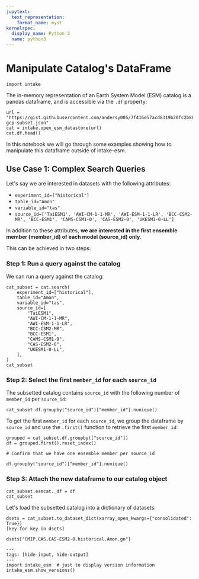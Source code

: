 ```yaml
---
jupytext:
  text_representation:
    format_name: myst
kernelspec:
  display_name: Python 3
  name: python3
---
```


# Manipulate Catalog's DataFrame

```{code-cell} ipython3
import intake
```

The in-memory representation of an Earth System Model (ESM) catalog is a pandas
dataframe, and is accessible via the `.df` property:

```{code-cell} ipython3
url = "https://gist.githubusercontent.com/andersy005/7f416e57acd8319b20fc2b88d129d2b8/raw/987b4b336d1a8a4f9abec95c23eed3bd7c63c80e/pangeo-gcp-subset.json"
cat = intake.open_esm_datastore(url)
cat.df.head()
```

In this notebook we will go through some examples showing how to manipulate this
dataframe outside of intake-esm.

## Use Case 1: Complex Search Queries

Let's say we are interested in datasets with the following attributes:

- `experiment_id=["historical"]`
- `table_id="Amon"`
- `variable_id="tas"`
- `source_id=['TaiESM1', 'AWI-CM-1-1-MR', 'AWI-ESM-1-1-LR', 'BCC-CSM2-MR', 'BCC-ESM1', 'CAMS-CSM1-0', 'CAS-ESM2-0', 'UKESM1-0-LL']`

In addition to these attributes, **we are interested in the first ensemble
member (member_id) of each model (source_id) only**.

This can be achieved in two steps:

### Step 1: Run a query against the catalog

We can run a query against the catalog:

```{code-cell} ipython3
cat_subset = cat.search(
    experiment_id=["historical"],
    table_id="Amon",
    variable_id="tas",
    source_id=[
        "TaiESM1",
        "AWI-CM-1-1-MR",
        "AWI-ESM-1-1-LR",
        "BCC-CSM2-MR",
        "BCC-ESM1",
        "CAMS-CSM1-0",
        "CAS-ESM2-0",
        "UKESM1-0-LL",
    ],
)
cat_subset
```

### Step 2: Select the first `member_id` for each `source_id`

The subsetted catalog contains `source_id` with the following number of
`member_id` per `source_id`:

```{code-cell} ipython3
cat_subset.df.groupby("source_id")["member_id"].nunique()
```

To get the first `member_id` for each `source_id`, we group the dataframe by
`source_id` and use the `.first()` function to retrieve the first `member_id`:

```{code-cell} ipython3
grouped = cat_subset.df.groupby(["source_id"])
df = grouped.first().reset_index()

# Confirm that we have one ensemble member per source_id

df.groupby("source_id")["member_id"].nunique()
```

### Step 3: Attach the new dataframe to our catalog object

```{code-cell} ipython3
cat_subset.esmcat._df = df
cat_subset
```

Let's load the subsetted catalog into a dictionary of datasets:

```{code-cell} ipython3
dsets = cat_subset.to_dataset_dict(xarray_open_kwargs={"consolidated": True})
[key for key in dsets]
```

```{code-cell} ipython3
dsets["CMIP.CAS.CAS-ESM2-0.historical.Amon.gn"]
```

```{code-cell} ipython3
---
tags: [hide-input, hide-output]
---
import intake_esm  # just to display version information
intake_esm.show_versions()
```
